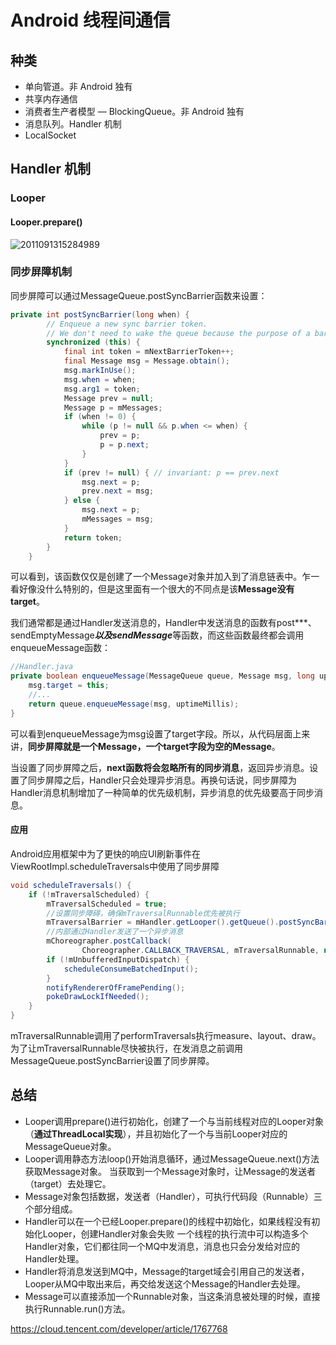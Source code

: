 # Android 线程间通信

## 种类

- 单向管道。非 Android 独有
- 共享内存通信
- 消费者生产者模型 — BlockingQueue。非 Android 独有
- 消息队列。Handler 机制
- LocalSocket



## Handler 机制

### Looper

#### Looper.prepare()

![2011091315284989](https://pic002.cnblogs.com/images/2011/315542/2011091315284989.png)



### 同步屏障机制

同步屏障可以通过MessageQueue.postSyncBarrier函数来设置：

```java
private int postSyncBarrier(long when) {
        // Enqueue a new sync barrier token.
        // We don't need to wake the queue because the purpose of a barrier is to stall it.
        synchronized (this) {
            final int token = mNextBarrierToken++;
            final Message msg = Message.obtain();
            msg.markInUse();
            msg.when = when;
            msg.arg1 = token;
            Message prev = null;
            Message p = mMessages;
            if (when != 0) {
                while (p != null && p.when <= when) {
                    prev = p;
                    p = p.next;
                }
            }
            if (prev != null) { // invariant: p == prev.next
                msg.next = p;
                prev.next = msg;
            } else {
                msg.next = p;
                mMessages = msg;
            }
            return token;
        }
    }
```
可以看到，该函数仅仅是创建了一个Message对象并加入到了消息链表中。乍一看好像没什么特别的，但是这里面有一个很大的不同点是该**Message没有target**。

我们通常都是通过Handler发送消息的，Handler中发送消息的函数有post***、sendEmptyMessage***以及sendMessage***等函数，而这些函数最终都会调用enqueueMessage函数：

```java
//Handler.java
private boolean enqueueMessage(MessageQueue queue, Message msg, long uptimeMillis) {
    msg.target = this;
    //...
    return queue.enqueueMessage(msg, uptimeMillis);
}
```

可以看到enqueueMessage为msg设置了target字段。所以，从代码层面上来讲，**同步屏障就是一个Message，一个target字段为空的Message**。

当设置了同步屏障之后，**next函数将会忽略所有的同步消息**，返回异步消息。设置了同步屏障之后，Handler只会处理异步消息。再换句话说，同步屏障为Handler消息机制增加了一种简单的优先级机制，异步消息的优先级要高于同步消息。

#### 应用

Android应用框架中为了更快的响应UI刷新事件在ViewRootImpl.scheduleTraversals中使用了同步屏障

```java
void scheduleTraversals() {
    if (!mTraversalScheduled) {
        mTraversalScheduled = true;
        //设置同步障碍，确保mTraversalRunnable优先被执行
        mTraversalBarrier = mHandler.getLooper().getQueue().postSyncBarrier();
        //内部通过Handler发送了一个异步消息
        mChoreographer.postCallback(
                Choreographer.CALLBACK_TRAVERSAL, mTraversalRunnable, null);
        if (!mUnbufferedInputDispatch) {
            scheduleConsumeBatchedInput();
        }
        notifyRendererOfFramePending();
        pokeDrawLockIfNeeded();
    }
}
```


mTraversalRunnable调用了performTraversals执行measure、layout、draw。为了让mTraversalRunnable尽快被执行，在发消息之前调用MessageQueue.postSyncBarrier设置了同步屏障。


## 总结

- Looper调用prepare()进行初始化，创建了一个与当前线程对应的Looper对象（**通过ThreadLocal实现**），并且初始化了一个与当前Looper对应的MessageQueue对象。
- Looper调用静态方法loop()开始消息循环，通过MessageQueue.next()方法获取Message对象。
  当获取到一个Message对象时，让Message的发送者（target）去处理它。
- Message对象包括数据，发送者（Handler），可执行代码段（Runnable）三个部分组成。
- Handler可以在一个已经Looper.prepare()的线程中初始化，如果线程没有初始化Looper，创建Handler对象会失败
  一个线程的执行流中可以构造多个Handler对象，它们都往同一个MQ中发消息，消息也只会分发给对应的Handler处理。
- Handler将消息发送到MQ中，Message的target域会引用自己的发送者，Looper从MQ中取出来后，再交给发送这个Message的Handler去处理。
- Message可以直接添加一个Runnable对象，当这条消息被处理的时候，直接执行Runnable.run()方法。



https://cloud.tencent.com/developer/article/1767768

